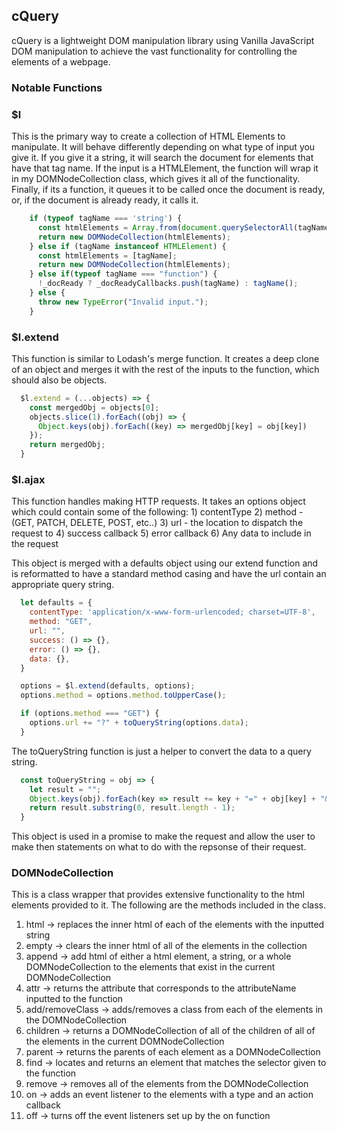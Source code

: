 ## cQuery

cQuery is a lightweight DOM manipulation library using Vanilla JavaScript DOM manipulation to achieve the vast functionality for controlling the elements of a webpage.

### Notable Functions

### $l

  This is the primary way to create a collection of HTML Elements to manipulate. It will behave differently depending on what type of input you give it. If you give it a string, it will search the document for elements that have that tag name. If the input is a HTMLElement, the function will wrap it in my DOMNodeCollection class, which gives it all of the functionality. Finally, if its a function, it queues it to be called once the document is ready, or, if the document is already ready, it calls it.


  ```JavaScript
      if (typeof tagName === 'string') {
        const htmlElements = Array.from(document.querySelectorAll(tagName));
        return new DOMNodeCollection(htmlElements);
      } else if (tagName instanceof HTMLElement) {
        const htmlElements = [tagName];
        return new DOMNodeCollection(htmlElements);
      } else if(typeof tagName === "function") {
        !_docReady ? _docReadyCallbacks.push(tagName) : tagName();
      } else {
        throw new TypeError("Invalid input.");
      }
  ```

### $l.extend

  This function is similar to Lodash's merge function. It creates a deep clone of an object and merges it with the rest of the inputs to the function, which should also be objects.

  ```JavaScript
    $l.extend = (...objects) => {
      const mergedObj = objects[0];
      objects.slice(1).forEach((obj) => {
        Object.keys(obj).forEach((key) => mergedObj[key] = obj[key])
      });
      return mergedObj;
    }
  ```

### $l.ajax

  This function handles making HTTP requests. It takes an options object which could contain some of the following:
    1) contentType
    2) method - (GET, PATCH, DELETE, POST, etc..)
    3) url - the location to dispatch the request to
    4) success callback
    5) error callback
    6) Any data to include in the request

  This object is merged with a defaults object using our extend function and is reformatted to have a standard method casing and have the url contain an appropriate query string.

  ```JavaScript
    let defaults = {
      contentType: 'application/x-www-form-urlencoded; charset=UTF-8',
      method: "GET",
      url: "",
      success: () => {},
      error: () => {},
      data: {},
    }

    options = $l.extend(defaults, options);
    options.method = options.method.toUpperCase();

    if (options.method === "GET") {
      options.url += "?" + toQueryString(options.data);
    }
  ```

  The toQueryString function is just a helper to convert the data to a query string.

  ```JavaScript
    const toQueryString = obj => {
      let result = "";
      Object.keys(obj).forEach(key => result += key + "=" + obj[key] + "&");
      return result.substring(0, result.length - 1);
    }

  ```
  This object is used in a promise to make the request and allow the user to make then statements on what to do with the repsonse of their request.


### DOMNodeCollection

  This is a class wrapper that provides extensive functionality to the html elements provided to it.
  The following are the methods included in the class.

  1) html -> replaces the inner html of each of the elements with the inputted string
  2) empty -> clears the inner html of all of the elements in the collection
  3) append -> add html of either a html element, a string, or a whole DOMNodeCollection to the       elements that exist in the current DOMNodeCollection
  4) attr -> returns the attribute that corresponds to the attributeName inputted to the function
  5) add/removeClass -> adds/removes a class from each of the elements in the DOMNodeCollection
  6) children -> returns a DOMNodeCollection of all of the children of all of the elements in the current DOMNodeCollection
  7) parent -> returns the parents of each element as a DOMNodeCollection
  8) find -> locates and returns an element that matches the selector given to the function
  9) remove -> removes all of the elements from the DOMNodeCollection
  10) on -> adds an event listener to the elements with a type and an action callback
  11) off -> turns off the event listeners set up by the on function
